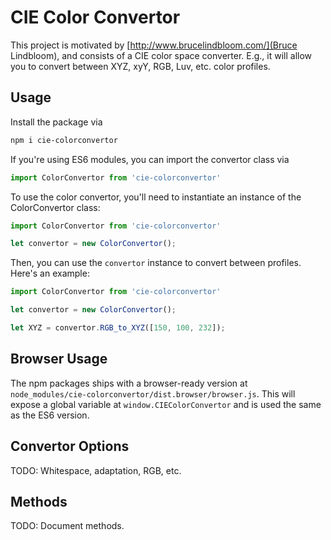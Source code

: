 # CIE Color Convertor

This project is motivated by [http://www.brucelindbloom.com/](Bruce Lindbloom), and consists of a CIE color space converter. E.g., it will allow you to convert between XYZ, xyY, RGB, Luv, etc. color profiles.

## Usage

Install the package via

```sh
npm i cie-colorconvertor
```

If you're using ES6 modules, you can import the convertor class via

```js
import ColorConvertor from 'cie-colorconvertor'
```

To use the color convertor, you'll need to instantiate an instance of the ColorConvertor class:

```js
import ColorConvertor from 'cie-colorconvertor'

let convertor = new ColorConvertor();
```

Then, you can use the `convertor` instance to convert between profiles. Here's an example:

```js
import ColorConvertor from 'cie-colorconvertor'

let convertor = new ColorConvertor();

let XYZ = convertor.RGB_to_XYZ([150, 100, 232]);
```

## Browser Usage

The npm packages ships with a browser-ready version at `node_modules/cie-colorconvertor/dist.browser/browser.js`. This will expose a global variable at `window.CIEColorConvertor` and is used the same as the ES6 version.

## Convertor Options

TODO: Whitespace, adaptation, RGB, etc.

## Methods

TODO: Document methods.